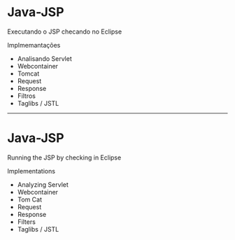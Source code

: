 # Java-JSP

Executando o JSP checando no Eclipse

Implmemantações

- Analisando Servlet
- Webcontainer
- Tomcat
- Request
- Response
- Filtros
- Taglibs / JSTL

-------------------------------------------------------------------------------------------------------------------------------

# Java-JSP

Running the JSP by checking in Eclipse

Implementations

- Analyzing Servlet
- Webcontainer
- Tom Cat
- Request
- Response
- Filters
- Taglibs / JSTL

